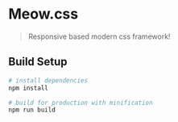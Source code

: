 # Meow.css

> Responsive based modern css framework!

## Build Setup

``` bash
# install dependencies
npm install

# build for production with minification
npm run build
```
